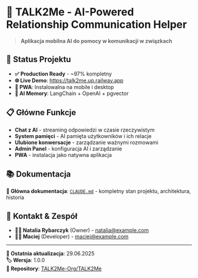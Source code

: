 # 💬 TALK2Me - AI-Powered Relationship Communication Helper

> **Aplikacja mobilna AI do pomocy w komunikacji w związkach**

## 🚀 Status Projektu
- **✅ Production Ready** - ~97% kompletny
- **🌐 Live Demo**: https://talk2me.up.railway.app
- **📱 PWA**: Instalowalna na mobile i desktop
- **🧠 AI Memory**: LangChain + OpenAI + pgvector

## 📋 Główne Funkcje
- **Chat z AI** - streaming odpowiedzi w czasie rzeczywistym
- **System pamięci** - AI pamięta użytkowników i ich relacje
- **Ulubione konwersacje** - zarządzanie ważnymi rozmowami
- **Admin Panel** - konfiguracja AI i zarządzanie
- **PWA** - instalacja jako natywna aplikacja

## 📚 Dokumentacja
**📄 Główna dokumentacja**: [`CLAUDE.md`](./CLAUDE.md) - kompletny stan projektu, architektura, historia

## 👥 Kontakt & Zespół
- **👩‍💼 Natalia Rybarczyk** (Owner) - natalia@example.com
- **👨‍💻 Maciej** (Developer) - maciej@example.com

---

**📅 Ostatnia aktualizacja**: 29.06.2025  
**🏷️ Wersja**: 1.0.0  
**🌟 Repository**: [TALK2Me-Org/TALK2Me](https://github.com/TALK2Me-Org/TALK2Me)